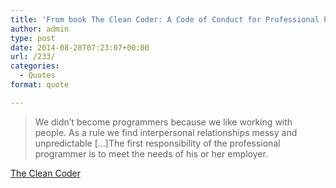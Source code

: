 ```yaml
---
title: 'From book The Clean Coder: A Code of Conduct for Professional Programmers'
author: admin
type: post
date: 2014-08-28T07:23:07+00:00
url: /233/
categories:
  - Quotes
format: quote

---
```

> We didn’t become programmers because we like working with people. As a rule we find interpersonal relationships messy and unpredictable [&#8230;]The first responsibility of the professional programmer is to meet the needs of his or her employer.

[The Clean Coder][1]

 [1]: http://www.amazon.com/The-Clean-Coder-Professional-Programmers/dp/0137081073